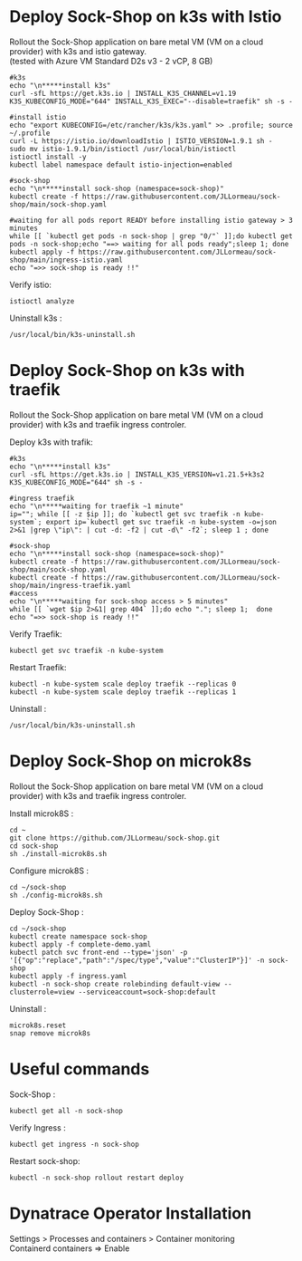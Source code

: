 # Deploy Sock-Shop on k3s with Istio
Rollout the Sock-Shop application on bare metal VM (VM on a cloud provider) with k3s and istio gateway.  
(tested with Azure VM Standard D2s v3 - 2 vCP, 8 GB)

    #k3s
    echo "\n*****install k3s"
    curl -sfL https://get.k3s.io | INSTALL_K3S_CHANNEL=v1.19 K3S_KUBECONFIG_MODE="644" INSTALL_K3S_EXEC="--disable=traefik" sh -s -
    
    #install istio
    echo "export KUBECONFIG=/etc/rancher/k3s/k3s.yaml" >> .profile; source ~/.profile
    curl -L https://istio.io/downloadIstio | ISTIO_VERSION=1.9.1 sh -
    sudo mv istio-1.9.1/bin/istioctl /usr/local/bin/istioctl
    istioctl install -y
    kubectl label namespace default istio-injection=enabled
    
    #sock-shop
    echo "\n*****install sock-shop (namespace=sock-shop)"
    kubectl create -f https://raw.githubusercontent.com/JLLormeau/sock-shop/main/sock-shop.yaml
    
    #waiting for all pods report READY before installing istio gateway > 3 minutes
    while [[ `kubectl get pods -n sock-shop | grep "0/"` ]];do kubectl get pods -n sock-shop;echo "==> waiting for all pods ready";sleep 1; done
    kubectl apply -f https://raw.githubusercontent.com/JLLormeau/sock-shop/main/ingress-istio.yaml
    echo "=>> sock-shop is ready !!" 

Verify istio:

    istioctl analyze
    
Uninstall k3s : 

    /usr/local/bin/k3s-uninstall.sh
    

# Deploy Sock-Shop on k3s with traefik
Rollout the Sock-Shop application on bare metal VM (VM on a cloud provider) with k3s and traefik ingress controler.  

Deploy k3s with trafik:

    #k3s
    echo "\n*****install k3s"
    curl -sfL https://get.k3s.io | INSTALL_K3S_VERSION=v1.21.5+k3s2 K3S_KUBECONFIG_MODE="644" sh -s -

    #ingress traefik
    echo "\n*****waiting for traefik ~1 minute"
    ip=""; while [[ -z $ip ]]; do `kubectl get svc traefik -n kube-system`; export ip=`kubectl get svc traefik -n kube-system -o=json 2>&1 |grep \"ip\": | cut -d: -f2 | cut -d\" -f2`; sleep 1 ; done
    
    #sock-shop
    echo "\n*****install sock-shop (namespace=sock-shop)"
    kubectl create -f https://raw.githubusercontent.com/JLLormeau/sock-shop/main/sock-shop.yaml
    kubectl create -f https://raw.githubusercontent.com/JLLormeau/sock-shop/main/ingress-traefik.yaml
    #access
    echo "\n*****waiting for sock-shop access > 5 minutes"
    while [[ `wget $ip 2>&1| grep 404` ]];do echo "."; sleep 1;  done
    echo "=>> sock-shop is ready !!" 
    
Verify Traefik:

    kubectl get svc traefik -n kube-system

Restart Traefik:

    kubectl -n kube-system scale deploy traefik --replicas 0
    kubectl -n kube-system scale deploy traefik --replicas 1
    
Uninstall : 

    /usr/local/bin/k3s-uninstall.sh
    


# Deploy Sock-Shop on microk8s
Rollout the Sock-Shop application on bare metal VM (VM on a cloud provider) with k3s and traefik ingress controler.
   

Install microk8S : 

    cd ~
    git clone https://github.com/JLLormeau/sock-shop.git
    cd sock-shop
    sh ./install-microk8s.sh
    
Configure microk8S : 

    cd ~/sock-shop
    sh ./config-microk8s.sh
    
Deploy Sock-Shop : 

    cd ~/sock-shop
    kubectl create namespace sock-shop
    kubectl apply -f complete-demo.yaml
    kubectl patch svc front-end --type='json' -p '[{"op":"replace","path":"/spec/type","value":"ClusterIP"}]' -n sock-shop
    kubectl apply -f ingress.yaml
    kubectl -n sock-shop create rolebinding default-view --clusterrole=view --serviceaccount=sock-shop:default

Uninstall  :

    microk8s.reset
    snap remove microk8s

# Useful commands

Sock-Shop : 

    kubectl get all -n sock-shop

Verify Ingress : 

    kubectl get ingress -n sock-shop
    
Restart sock-shop: 

    kubectl -n sock-shop rollout restart deploy
    
# Dynatrace Operator Installation

Settings > Processes and containers > Container monitoring  
    Containerd containers => Enable  
